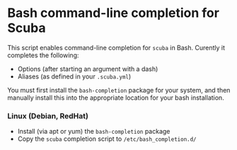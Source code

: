 # Bash command-line completion for Scuba

This script enables command-line completion for `scuba` in Bash.
Curently it completes the following:

- Options (after starting an argument with a dash)
- Aliases (as defined in your `.scuba.yml`)

You must first install the `bash-completion` package for your system, and then
manually install this into the appropriate location for your bash installation.

### Linux (Debian, RedHat)
- Install (via apt or yum) the `bash-completion` package
- Copy the `scuba` completion script to `/etc/bash_completion.d/`
